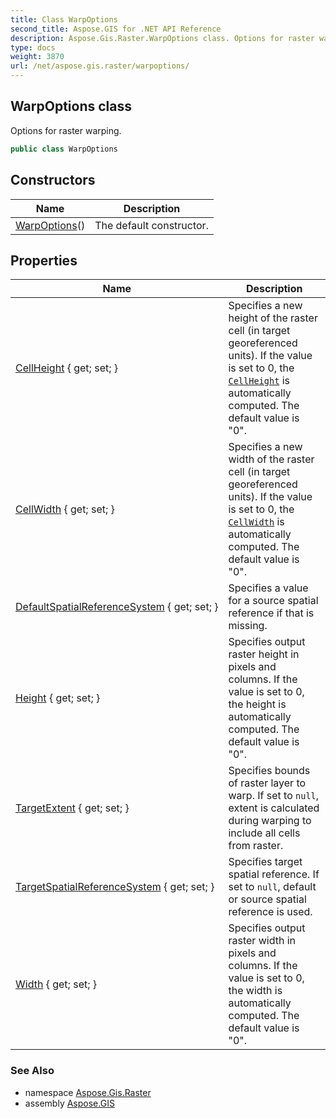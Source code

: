 ```yaml
---
title: Class WarpOptions
second_title: Aspose.GIS for .NET API Reference
description: Aspose.Gis.Raster.WarpOptions class. Options for raster warping
type: docs
weight: 3870
url: /net/aspose.gis.raster/warpoptions/
---
```

## WarpOptions class

Options for raster warping.

```csharp
public class WarpOptions
```

## Constructors

| Name | Description |
| --- | --- |
| [WarpOptions](warpoptions/)() | The default constructor. |

## Properties

| Name | Description |
| --- | --- |
| [CellHeight](../../aspose.gis.raster/warpoptions/cellheight/) { get; set; } | Specifies a new height of the raster cell (in target georeferenced units). If the value is set to 0, the [`CellHeight`](./cellheight/) is automatically computed. The default value is "0". |
| [CellWidth](../../aspose.gis.raster/warpoptions/cellwidth/) { get; set; } | Specifies a new width of the raster cell (in target georeferenced units). If the value is set to 0, the [`CellWidth`](./cellwidth/) is automatically computed. The default value is "0". |
| [DefaultSpatialReferenceSystem](../../aspose.gis.raster/warpoptions/defaultspatialreferencesystem/) { get; set; } | Specifies a value for a source spatial reference if that is missing. |
| [Height](../../aspose.gis.raster/warpoptions/height/) { get; set; } | Specifies output raster height in pixels and columns. If the value is set to 0, the height is automatically computed. The default value is "0". |
| [TargetExtent](../../aspose.gis.raster/warpoptions/targetextent/) { get; set; } | Specifies bounds of raster layer to warp. If set to `null`, extent is calculated during warping to include all cells from raster. |
| [TargetSpatialReferenceSystem](../../aspose.gis.raster/warpoptions/targetspatialreferencesystem/) { get; set; } | Specifies target spatial reference. If set to `null`, default or source spatial reference is used. |
| [Width](../../aspose.gis.raster/warpoptions/width/) { get; set; } | Specifies output raster width in pixels and columns. If the value is set to 0, the width is automatically computed. The default value is "0". |

### See Also

* namespace [Aspose.Gis.Raster](../../aspose.gis.raster/)
* assembly [Aspose.GIS](../../)


